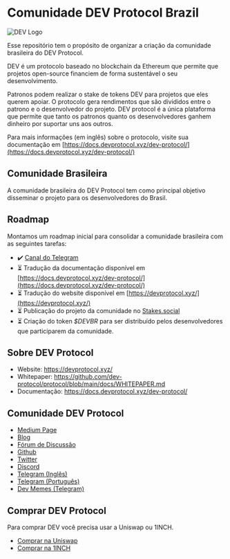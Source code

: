 # Comunidade DEV Protocol Brazil

![DEV Logo](https://avatars.githubusercontent.com/u/49816297?s=200&v=4)

Esse repositório tem o propósito de organizar a criação da comunidade brasileira do DEV Protocol.

DEV é um protocolo baseado no blockchain da Ethereum que permite que projetos open-source financiem de forma sustentável o seu desenvolvimento.

Patronos podem realizar o stake de tokens DEV para projetos que eles querem apoiar. O protocolo gera rendimentos que são divididos entre o patrono e o desenvolvedor do projeto. DEV protocol é a única plataforma que permite que tanto os patronos quanto os desenvolvedores ganhem dinheiro por suportar uns aos outros.

Para mais informações (em inglês) sobre o protocolo, visite sua documentação em [https://docs.devprotocol.xyz/dev-protocol/](https://docs.devprotocol.xyz/dev-protocol/)

## Comunidade Brasileira

A comunidade brasileira do DEV Protocol tem como principal objetivo disseminar o projeto para os desenvolvedores do Brasil.

## Roadmap

Montamos um roadmap inicial para consolidar a comunidade brasileira com as seguintes tarefas:

  * :heavy_check_mark: [Canal do Telegram](https://t.me/DEVProtocolPortugues)
  * :hourglass_flowing_sand: Tradução da documentação disponível em [https://docs.devprotocol.xyz/dev-protocol/](https://docs.devprotocol.xyz/dev-protocol/)
  * :hourglass_flowing_sand: Tradução do website disponível em [https://devprotocol.xyz/](https://devprotocol.xyz/)
  * :hourglass_flowing_sand: Publicação do projeto da comunidade no [Stakes.social](https://stakes.social)
  * :hourglass_flowing_sand: Criação do token *$DEVBR* para ser distribuído pelos desenvolvedores que participarem da comunidade.

## Sobre DEV Protocol

  * Website: https://devprotocol.xyz/
  * Whitepaper: https://github.com/dev-protocol/protocol/blob/main/docs/WHITEPAPER.md
  * Documentação: https://docs.devprotocol.xyz/dev-protocol/

## Comunidade DEV Protocol

  * [Medium Page](https://medium.com/devprtcl)
  * [Blog](https://initto.devprotocol.xyz/)
  * [Fórum de Discussão](https://community.devprotocol.xyz/)
  * [Github](https://github.com/dev-protocol)
  * [Twitter](https://twitter.com/devprtcl)
  * [Discord](https://discord.gg/vUBmjuk)
  * [Telegram (Inglês)](https://t.me/devprtcl)
  * [Telegram (Português)](https://t.me/DEVProtocolPortugues)
  * [Dev Memes (Telegram)](https://t.me/DevMemeTreasury)

## Comprar DEV Protocol

Para comprar DEV você precisa usar a Uniswap ou 1INCH.

  * [Comprar na Uniswap](https://app.uniswap.org/#/swap?inputCurrency=ETH&outputCurrency=0x5caf454ba92e6f2c929df14667ee360ed9fd5b26&use=V2)
  * [Comprar na 1INCH](https://app.1inch.io/#/1/swap/ETH/DEV)
